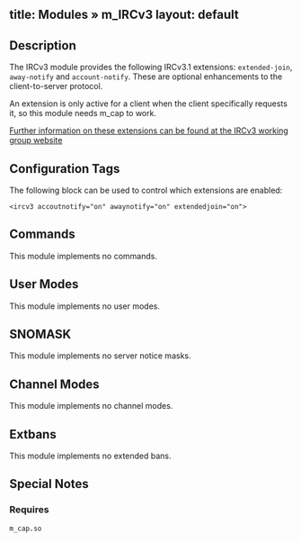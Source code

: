 
title: Modules &raquo; m_IRCv3
layout: default
---

## Description

The IRCv3 module provides the following IRCv3.1 extensions:
  `extended-join`, `away-notify` and `account-notify`.
These are optional enhancements to the client-to-server protocol. 

An extension is only active for a client when the client specifically requests it, so this module needs m_cap to work.
 
[Further information on these extensions can be found at the IRCv3 working group website](http://ircv3.atheme.org/)

## Configuration Tags

The following block can be used to control which extensions are enabled:

`<ircv3 accoutnotify="on" awaynotify="on" extendedjoin="on">`

## Commands

This module implements no commands.

## User Modes

This module implements no user modes.

## SNOMASK

This module implements no server notice masks.

## Channel Modes

This module implements no channel modes.

## Extbans

This module implements no extended bans.

## Special Notes

### Requires

`m_cap.so`
